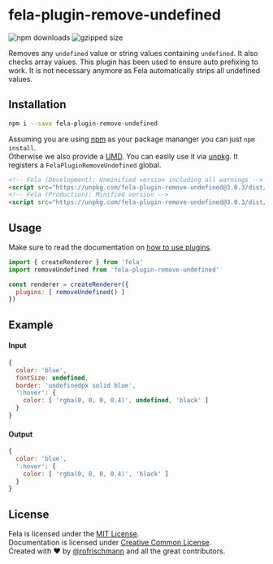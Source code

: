 # fela-plugin-remove-undefined


<img alt="npm downloads" src="https://img.shields.io/npm/dm/fela-plugin-remove-undefined.svg">
<img alt="gzipped size" src="https://img.shields.io/badge/gzipped-0.46kb-brightgreen.svg">

Removes any `undefined` value or string values containing `undefined`.
It also checks array values. This plugin has been used to ensure auto prefixing to work. It is not necessary anymore as Fela automatically strips all undefined values.

## Installation
```sh
npm i --save fela-plugin-remove-undefined
```
Assuming you are using [npm](https://www.npmjs.com) as your package mananger you can just `npm install`.<br>
Otherwise we also provide a [UMD](https://github.com/umdjs/umd). You can easily use it via [unpkg](https://unpkg.com/). It registers a `FelaPluginRemoveUndefined` global.
```HTML
<!-- Fela (Development): Unminified version including all warnings -->
<script src="https://unpkg.com/fela-plugin-remove-undefined@3.0.3/dist/fela-plugin-remove-undefined.js"></script>
<!-- Fela (Production): Minified version -->
<script src="https://unpkg.com/fela-plugin-remove-undefined@3.0.3/dist/fela-plugin-remove-undefined.min.js"></script>
```


## Usage
Make sure to read the documentation on [how to use plugins](http://fela.js.org/docs/advanced/Plugins.html).

```javascript
import { createRenderer } from 'fela'
import removeUndefined from 'fela-plugin-remove-undefined'

const renderer = createRenderer({
  plugins: [ removeUndefined() ]
})
```


## Example

#### Input
```javascript
{
  color: 'blue',
  fontSize: undefined,
  border: 'undefinedpx solid blue',
  ':hover': {
    color: [ 'rgba(0, 0, 0, 0.4)', undefined, 'black' ]
  }
}
```
#### Output
```javascript
{
  color: 'blue',
  ':hover': {
    color: [ 'rgba(0, 0, 0, 0.4)', 'black' ]
  }
}
```

## License
Fela is licensed under the [MIT License](http://opensource.org/licenses/MIT).<br>
Documentation is licensed under [Creative Common License](http://creativecommons.org/licenses/by/4.0/).<br>
Created with ♥ by [@rofrischmann](http://rofrischmann.de) and all the great contributors.
